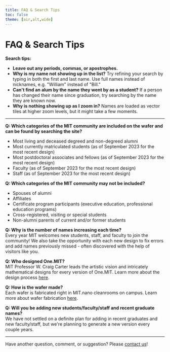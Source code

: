 ```yaml
---
title: FAQ & Search Tips
toc: false
theme: [air,alt,wide]
---
```


<div class="card">

# FAQ & Search Tips
    
**Search tips:**
- **Leave out any periods, commas, or apostrophes.**
- **Why is my name not showing up in the list?** Try refining your search by typing in both the first and last name. Use full names instead of nicknames, e.g. "William" instead of "Bill."
- **Can't find an alum by the name they went by as a student?** If a person has changed their name since graduation, try searching by the name they are known now.
- **Why is nothing showing up as I zoom in?** Names are loaded as vector tiles at higher zoom levels, but it might take a few moments.

___ 

**Q: Which categories of the MIT community are included on the wafer and can be found by searching the site?**
- Most living and deceased degreed and non-degreed alumni
- Most currently matriculated students (as of September 2023 for the most recent design)
- Most postdoctoral associates and fellows (as of September 2023 for the most recent design)
- Faculty (as of September 2023 for the most recent design)
- Staff (as of September 2023 for the most recent design)

**Q: Which categories of the MIT community may not be included?**
- Spouses of alumni
- Affiliates
- Certificate program participants (executive education, professional education programs)
- Cross-registered, visiting or special students
- Non-alumni parents of current and/or former students

**Q: Why is the number of names increasing each time?**  
Every year MIT welcomes new students, staff, and faculty to join the community! We also take the opportunity with each new design to fix errors and add names previously missed - often discovered with the help of visitors like you.

**Q: Who designed One.MIT?**  
MIT Professor W. Craig Carter leads the artistic vision and intricately mathematical designs for every version of One.MIT. Learn more about the design process <a href="./design-process/">here</a>.

**Q: How is the wafer made?**  
Each wafer is fabricated right in MIT.nano cleanrooms on campus. Learn more about wafer fabrication <a href="./wafer-fabrication/">here</a>.

**Q: Will you be adding new students/faculty/staff and recent graduate names?**  
We have not settled on a definite plan for adding in recent graduates and new faculty/staff, but we're planning to generate a new version every couple years. 

___

Have another question, comment, or suggestion? Please <a href="mailto:mitnano@mit.edu?subject=Inquiry about One.MIT">contact us</a>!

</div>

